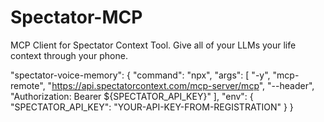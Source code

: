 # Spectator-MCP
MCP Client for Spectator Context Tool. Give all of your LLMs your life context through your phone.


"spectator-voice-memory": {
      "command": "npx",
      "args": [
        "-y", 
        "mcp-remote",
        "https://api.spectatorcontext.com/mcp-server/mcp",
        "--header",
        "Authorization: Bearer ${SPECTATOR_API_KEY}"
      ],
      "env": {
        "SPECTATOR_API_KEY": "YOUR-API-KEY-FROM-REGISTRATION"
      }
    }
